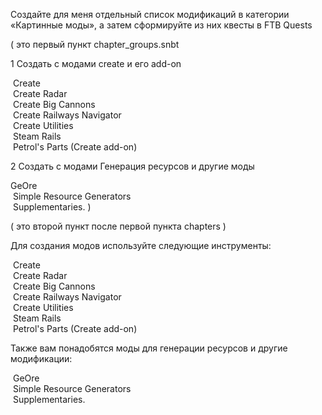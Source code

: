 Создайте для меня отдельный список модификаций в категории «Картинные моды», а затем сформируйте из них квесты в FTB Quests 

( это первый пункт chapter_groups.snbt

1 Создать с модами create и его add-on

 Create  
 Create Radar  
 Create Big Cannons  
 Create Railways Navigator  
 Create Utilities  
 Steam Rails  
 Petrol's Parts (Create add-on)

2 Создать с модами Генерация ресурсов и другие моды

GeOre  
 Simple Resource Generators  
 Supplementaries. )

( это второй пункт после первой пункта chapters  )

Для создания модов используйте следующие инструменты:

 Create  
 Create Radar  
 Create Big Cannons  
 Create Railways Navigator  
 Create Utilities  
 Steam Rails  
 Petrol's Parts (Create add-on)

Также вам понадобятся моды для генерации ресурсов и другие модификации:

 GeOre  
 Simple Resource Generators  
 Supplementaries.